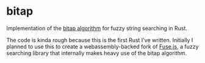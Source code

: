 # bitap

Implementation of the [bitap algorithm](https://en.wikipedia.org/wiki/Bitap_algorithm) for fuzzy string searching in Rust.

The code is kinda rough because this is the first Rust I've written. Initially I planned to use this to create a webassembly-backed fork of [Fuse.js](http://fusejs.io/), a fuzzy searching library that internally makes heavy use of the bitap algorithm.
